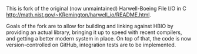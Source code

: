 This is fork of the original (now unmaintained) Harwell-Boeing File I/O in C
<http://math.nist.gov/~KRemington/harwell_io/README.html>.

Goals of the fork are to allow for building and linking against HBIO by
providing an actual library, bringing it up to speed with recent compilers,
and getting a better modern system in place. On top of that, the code is now
version-controlled on GitHub, integration tests are to be implemented.
